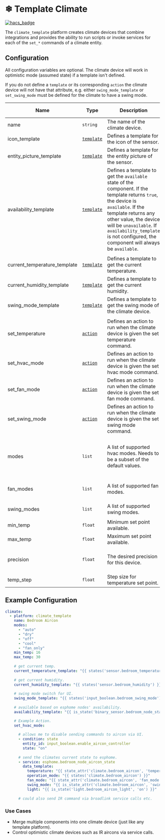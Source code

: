 # <span style="font-family: 'Segoe UI Emoji'">❄</span> Template Climate

[![hacs_badge](https://img.shields.io/badge/HACS-Custom-orange.svg?style=for-the-badge)](https://github.com/custom-components/hacs)

The `climate_template` platform creates climate devices that combine integrations and provides the ability to run scripts or invoke services for each of the `set_*` commands of a climate entity.

## Configuration
All configuration variables are optional. The climate device will work in optimistic mode (assumed state) if a template isn't defined.

If you do not define a `template` or its corresponding `action` the climate device will not have that attribute, e.g. either `swing_mode_template` or `set_swing_mode` must be defined for the climate to have a swing mode.

| Name                         | Type                                                                      | Description                                                                                                                                                                                                                                                                         | Default Value                                      |
| ---------------------------- | ------------------------------------------------------------------------- | ----------------------------------------------------------------------------------------------------------------------------------------------------------------------------------------------------------------------------------------------------------------------------------- | -------------------------------------------------- |
| name                         | `string`                                                                  | The name of the climate device.                                                                                                                                                                                                                                                     | "Template Climate"                                 |
| icon_template                | [`template`](https://www.home-assistant.io/docs/configuration/templating) | Defines a template for the icon of the sensor.                                                                                                                                                                                                                                      |                                                    |
| entity_picture_template      | [`template`](https://www.home-assistant.io/docs/configuration/templating) | Defines a template for the entity picture of the sensor.                                                                                                                                                                                                                            |                                                    |
| availability_template        | [`template`](https://www.home-assistant.io/docs/configuration/templating) | Defines a template to get the `available` state of the component. If the template returns `true`, the device is `available`. If the template returns any other value, the device will be `unavailable`. If `availability_template` is not configured, the component will always be `available`. | true                                               |
|                              |                                                                           |                                                                                                                                                                                                                                                                                     |                                                    |
| current_temperature_template | [`template`](https://www.home-assistant.io/docs/configuration/templating) | Defines a template to get the current temperature.                                                                                                                                                                                                                                  |                                                    |
| current_humidity_template    | [`template`](https://www.home-assistant.io/docs/configuration/templating) | Defines a template to get the current humidity.                                                                                                                                                                                                                                     |                                                    |
| swing_mode_template          | [`template`](https://www.home-assistant.io/docs/configuration/templating) | Defines a template to get the swing mode of the climate device.                                                                                                                                                                                                                     |                                                    |
|                              |                                                                           |                                                                                                                                                                                                                                                                                     |                                                    |
| set_temperature              | [`action`](https://www.home-assistant.io/docs/scripts)                    | Defines an action to run when the climate device is given the set temperature command.                                                                                                                                                                                              |                                                    |
| set_hvac_mode                | [`action`](https://www.home-assistant.io/docs/scripts)                    | Defines an action to run when the climate device is given the set hvac mode command.                                                                                                                                                                                                |                                                    |
| set_fan_mode                 | [`action`](https://www.home-assistant.io/docs/scripts)                    | Defines an action to run when the climate device is given the set fan mode command.                                                                                                                                                                                                 |                                                    |
| set_swing_mode               | [`action`](https://www.home-assistant.io/docs/scripts)                    | Defines an action to run when the climate device is given the set swing mode command.                                                                                                                                                                                               |                                                    |
|                              |                                                                           |                                                                                                                                                                                                                                                                                     |                                                    |
| modes                        | `list`                                                                    | A list of supported hvac modes. Needs to be a subset of the default values.                                                                                                                                                                                                         | ["auto", "off", "cool", "heat", "dry", "fan_only"] |
| fan_modes                    | `list`                                                                    | A list of supported fan modes.                                                                                                                                                                                                                                                      | ["auto", "low", "medium", "high"]                  |
| swing_modes                  | `list`                                                                    | A list of supported swing modes.                                                                                                                                                                                                                                                    | ["on", "off"]                                      |
|                              |                                                                           |                                                                                                                                                                                                                                                                                     |                                                    |
| min_temp                     | `float`                                                                   | Minimum set point available.                                                                                                                                                                                                                                                        | 7                                                  |
| max_temp                     | `float`                                                                   | Maximum set point available.                                                                                                                                                                                                                                                        | 35                                                 |
| precision                    | `float`                                                                   | The desired precision for this device.                                                                                                                                                                                                                                              | 0.1 for Celsius and 1.0 for Fahrenheit.            |
| temp_step                    | `float`                                                                   | Step size for temperature set point.                                                                                                                                                                                                                                                | 1                                                  |

<!-- 
| temperature_template (N/A)   | [`template`](https://www.home-assistant.io/docs/configuration/templating) | Defines a template to get the target temperature of the climate device.                                                                                                                                                                                                             |                                                    |
| humidity_template (N/A)      | [`template`](https://www.home-assistant.io/docs/configuration/templating) | Defines a template to get the target humidity of the climate device.                                                                                                                                                                                                                |                                                    |
| action_template (N/A)        | [`template`](https://www.home-assistant.io/docs/configuration/templating) | Defines a template to get the swing mode of the climate device.                                                                                                                                                                                                                     |                                                    |
| hvac_mode_template (N/A)     | [`template`](https://www.home-assistant.io/docs/configuration/templating) | Defines a template to get the swing mode of the climate device.                                                                                                                                                                                                                     |                                                    |
| fan_mode_template (N/A)      | [`template`](https://www.home-assistant.io/docs/configuration/templating) | Defines a template to get the swing mode of the climate device.                                                                                                                                                                                                                     |                                                    |

| set_humidity (N/A)           | [`action`](https://www.home-assistant.io/docs/scripts)                    | Defines an action to run when the climate device is given the set humidity command.                                                                                                                                                                                                 |                                                    |
-->

<!-- away_mode_state_template
aux_state_template
hold_state_template

temperature_low_state_template
temperature_high_state_template

set_preset_mode
set_aux_heat -->

## Example Configuration
```yaml
climate:
  - platform: climate_template
    name: Bedroom Aircon
    modes:
      - "auto"
      - "dry"
      - "off"
      - "cool"
      - "fan_only"
    min_temp: 16
    max_temp: 30
    
    # get current temp.
    current_temperature_template: "{{ states('sensor.bedroom_temperature') }}"  
    
    # get current humidity.
    current_humidity_template: "{{ states('sensor.bedroom_humidity') }}"
    
    # swing mode switch for UI.
    swing_mode_template: "{{ states('input_boolean.bedroom_swing_mode') }}"
    
    # available based on esphome nodes' availability.
    availability_template: "{{ is_state('binary_sensor.bedroom_node_status', 'on') }}"

    # Example Action.
    set_hvac_mode:
    
      # allows me to disable sending commands to aircon via UI.
      - condition: state  
        entity_id: input_boolean.enable_aircon_controller
        state: "on"
        
      # send the climates current state to esphome.
      - service: esphome.bedroom_node_aircon_state  
        data_template:
          temperature: "{{ state_attr('climate.bedroom_aircon', 'temperature') | int }}"
          operation_mode: "{{ states('climate.bedroom_aircon') }}"
          fan_mode: "{{ state_attr('climate.bedroom_aircon', 'fan_mode') }}"
          swing_mode: "{{ is_state_attr('climate.bedroom_aircon', 'swing_mode', 'on') }}"
          light: "{{ is_state('light.bedroom_aircon_light', 'on') }}"
          
      # could also send IR command via broadlink service calls etc.
```

### Use Cases
* Merge multiple components into one climate device (just like any template platform).
* Control optimistic climate devices such as IR aircons via service calls.

<!-- ## Planned Features
- Support all climate actions.
- Support all climate state options (e.g. action, away, hold). -->

